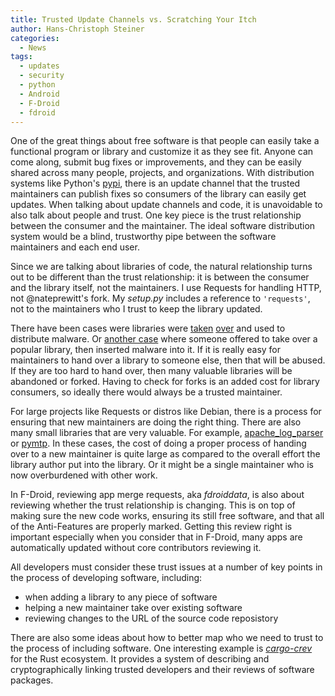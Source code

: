 ```yaml
---
title: Trusted Update Channels vs. Scratching Your Itch
author: Hans-Christoph Steiner
categories:
  - News
tags:
  - updates
  - security
  - python
  - Android
  - F-Droid
  - fdroid
---
```


One of the great things about free software is that people can easily take a functional program or library and customize it as they see fit.  Anyone can come along, submit bug fixes or improvements, and they can be easily shared across many people, projects, and organizations.  With distribution systems like Python's [pypi](https://pypi.python.org), there is an update channel that the trusted maintainers can publish fixes so consumers of the library can easily get updates.  When talking about update channels and code, it is unavoidable to also talk about people and trust.  One key piece is the trust relationship between the consumer and the maintainer.  The ideal software distribution system would be a blind, trustworthy pipe between the software maintainers and each end user.

Since we are talking about libraries of code, the natural relationship turns out to be different than the trust relationship: it is between the consumer and the library itself, not the maintainers.  I use Requests for handling HTTP, not @nateprewitt's fork.  My _setup.py_ includes a reference to `'requests'`, not to the maintainers who I trust to keep the library updated.

There have been cases were libraries were [taken](https://www.zdnet.com/article/backdoor-code-found-in-11-ruby-libraries/) [over](https://www.theregister.co.uk/2018/07/12/npm_eslint/) and used to distribute malware.  Or [another case](https://www.theregister.co.uk/2018/11/26/npm_repo_bitcoin_stealer/) where someone offered to take over a popular library, then inserted malware into it.  If it is really easy for maintainers to hand over a library to someone else, then that will be abused.  If they are too hard to hand over, then many valuable libraries will be abandoned or forked.  Having to check for forks is an added cost for library consumers, so ideally there would always be a trusted maintainer.

For large projects like Requests or distros like Debian, there is a process for ensuring that new maintainers are doing the right thing.  There are also many small libraries that are very valuable.  For example, [apache_log_parser](https://github.com/rory/apache-log-parser) or [pymtp](https://pypi.org/project/PyMTP/).   In these cases, the cost of doing a proper process of handing over to a new maintainer is quite large as compared to the overall effort the library author put into the library.  Or it might be a single maintainer who is now overburdened with other work.

In F-Droid, reviewing app merge requests, aka _fdroiddata_, is also about reviewing whether the trust relationship is changing.  This is on top of making sure the new code works, ensuring its still free software, and that all of the Anti-Features are properly marked.  Getting this review right is important especially when you consider that in F-Droid, many apps are automatically updated without core contributors reviewing it.

All developers must consider these trust issues at a number of key points in the process of developing software, including:

* when adding a library to any piece of software
* helping a new maintainer take over existing software
* reviewing changes to the URL of the source code reposistory

There are also some ideas about how to better map who we need to trust to the process of including software.  One interesting example is [_cargo-crev_](https://dpc.pw/cargo-crev-and-rust-2019-fearless-code-reuse) for the Rust ecosystem.  It provides a system of describing and cryptographically linking trusted developers and their reviews of software packages.


